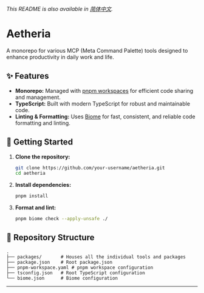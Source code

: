 *This README is also available in [简体中文](README.zh-CN.md).*

# Aetheria

A monorepo for various MCP (Meta Command Palette) tools designed to enhance productivity in daily work and life.

## ✨ Features

- **Monorepo:** Managed with [pnpm workspaces](https://pnpm.io/workspaces) for efficient code sharing and management.
- **TypeScript:** Built with modern TypeScript for robust and maintainable code.
- **Linting & Formatting:** Uses [Biome](https://biomejs.dev/) for fast, consistent, and reliable code formatting and linting.

## 🚀 Getting Started

1.  **Clone the repository:**
    ```bash
    git clone https://github.com/your-username/aetheria.git
    cd aetheria
    ```

2.  **Install dependencies:**
    ```bash
    pnpm install
    ```

3.  **Format and lint:**
    ```bash
    pnpm biome check --apply-unsafe ./
    ```

## 📂 Repository Structure

```
.
├── packages/       # Houses all the individual tools and packages
├── package.json    # Root package.json
├── pnpm-workspace.yaml # pnpm workspace configuration
├── tsconfig.json   # Root TypeScript configuration
└── biome.json      # Biome configuration
```

---


